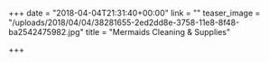 +++
date = "2018-04-04T21:31:40+00:00"
link = ""
teaser_image = "/uploads/2018/04/04/38281655-2ed2dd8e-3758-11e8-8f48-ba2542475982.jpg"
title = "Mermaids Cleaning & Supplies"

+++

